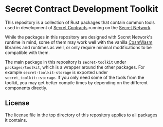 # Secret Contract Development Toolkit

This repository is a collection of Rust packages that contain common tools used in development of
[Secret Contracts](https://build.scrt.network/dev/secret-contracts.html) running on the
[Secret Network](https://scrt.network/).

While the packages in this repository are designed with Secret Network's runtime in mind, some
of them may work well with the vanilla [CosmWasm](https://cosmwasm.com/) libraries and runtimes 
as well, or only require minimal modifications to be compatible with them.

The main package in this repository is `secret-toolkit` under `packages/toolkit`, which is
a wrapper around the other packages. For example `secret-toolkit-storage` is exported under 
`secret_toolkit::storage`. If you only need some of the tools from the toolkit, you may get
better compile times by depending on the different components directly.

## License

The license file in the top directory of this repository applies to all packages it contains.
